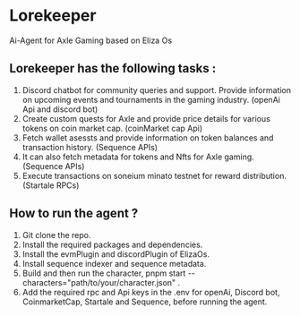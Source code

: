 # Lorekeeper
Ai-Agent for Axle Gaming based on Eliza Os 

## Lorekeeper has the following tasks :
 
 1) Discord chatbot for community queries and support. Provide information on upcoming events and tournaments in the gaming industry. (openAi Api and discord bot)
 2) Create custom quests for Axle and provide price details for various tokens on coin market cap. (coinMarket cap Api)
 3) Fetch wallet asessts and provide information on token balances and transaction history. (Sequence APIs)
 4) It can also fetch metadata for tokens and Nfts for Axle gaming. (Sequence APIs)
 5) Execute transactions on soneium minato testnet for reward distribution. (Startale RPCs)

## How to run the agent ?

 1) Git clone the repo.
 2) Install the required packages and dependencies.
 3) Install the evmPlugin and discordPlugin of ElizaOs.
 4) Install sequence indexer and sequence metadata.
 5) Build and then run the character, pnpm start --characters="path/to/your/character.json" .
 6) Add the required rpc and Api keys in the .env for openAi, Discord bot, CoinmarketCap, Startale and Sequence, before running the agent.
 